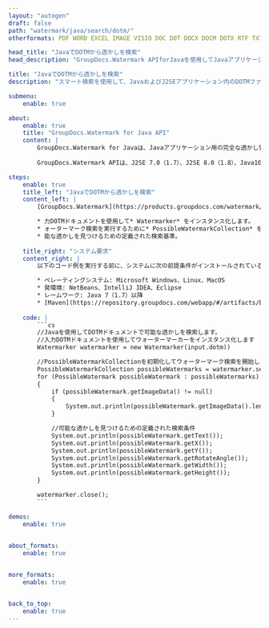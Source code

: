 ```yaml
---
layout: "autogen"
draft: false
path: "watermark/java/search/dotm/"
otherformats: PDF WORD EXCEL IMAGE VISIO DOC DOT DOCX DOCM DOTX RTF TXT XLSX XLSM XLTM XLT XLTX XLS XLSB XLAM SXC PPTX PPTM PPSX PPSM POTM POT POTX PPT PPS ODT BMP GIF JPEG JP2 PNG TIFF WEBP VSD VDX VSDX VSTX VSX VSSX VSDM VSSM VSTM VTX VDW VSS VST

head_title: "JavaでDOTMから透かしを検索"
head_description: "GroupDocs.Watermark APIforJavaを使用してJavaアプリケーション内のスマート検索機能を使用してDOTMドキュメントから透かしを検索するJavaライブラリ."

title: "JavaでDOTMから透かしを検索"
description: "スマート検索を使用して、JavaおよびJ2SEアプリケーション内のDOTMファイルから可能なすべての透かしを検索します。テキスト、正規表現（RegEx）、画像、ハイパーリンク、文字、およびさまざまな検索オブジェクトに基づいて検索条件を定義し、ソースドキュメントのページ全体または特定のページから透かしを検索します."

submenu:
    enable: true

about:
    enable: true
    title: "GroupDocs.Watermark for Java API"
    content: |
        GroupDocs.Watermark for Javaは、Javaアプリケーション用の完全な透かし管理ソリューションです。開発者は、次のような透かし操作操作をすばやく実行できます。すべての一般的なファイル形式のドキュメント内から、さまざまな種類の透かしを追加、編集、検索、および削除します。 PDF、Microsoft Word、Excel、PowerPoint、Visio、Eメール、画像形式など、さまざまなドキュメントのテキストと画像の透かしの操作をサポートしています。
        
        GroupDocs.Watermark APIは、J2SE 7.0（1.7）、J2SE 8.0（1.8）、Java10を含むすべての主要なオペレーティングシステムとJavaバージョンで十分にサポートされています。

steps:
    enable: true
    title_left: "JavaでDOTMから透かしを検索"
    content_left: |
        [GroupDocs.Watermark](https://products.groupdocs.com/watermark/java/)を使用すると、Java開発者は、いくつかの簡単な手順を実装することで、アプリケーション内から透かしをインテリジェントに検索できます。

        * 力DOTMドキュメントを使用して* Watermarker* をインスタンス化します。
        * ォーターマーク検索を実行するために* PossibleWatermarkCollection* を初期化します。
        * 能な透かしを見つけるための定義された検索基準。
        
    title_right: "システム要求"
    content_right: |
        以下のコード例を実行する前に、システムに次の前提条件がインストールされていることを確認してください。

        * ペレーティングシステム: Microsoft Windows、Linux、MacOS
        * 発環境: NetBeans、IntelliJ IDEA、Eclipse
        * レームワーク: Java 7（1.7）以降
        * [Maven](https://repository.groupdocs.com/webapp/#/artifacts/browse/tree/General/repo/com/groupdocs/groupdocs-watermark)から最新バージョンのGroupDocs.WatermarkforJavaをダウンロードします。
        
    code: |
        ```cs
        //Javaを使用してDOTMドキュメントで可能な透かしを検索します。
        //入力DOTMドキュメントを使用してウォーターマーカーをインスタンス化します
        Watermarker watermarker = new Watermarker(input.dotm))

        //PossibleWatermarkCollectionを初期化してウォーターマーク検索を開始します
        PossibleWatermarkCollection possibleWatermarks = watermarker.search();
        for (PossibleWatermark possibleWatermark : possibleWatermarks)
        {
            if (possibleWatermark.getImageData() != null)
            {
                System.out.println(possibleWatermark.getImageData().length);
            }

            //可能な透かしを見つけるための定義された検索条件
            System.out.println(possibleWatermark.getText());
            System.out.println(possibleWatermark.getX());
            System.out.println(possibleWatermark.getY());
            System.out.println(possibleWatermark.getRotateAngle());
            System.out.println(possibleWatermark.getWidth());
            System.out.println(possibleWatermark.getHeight());
        }

        watermarker.close();
        ```        

demos:
    enable: true
        

about_formats:
    enable: true


more_formats:
    enable: true


back_to_top:
    enable: true
---
```

